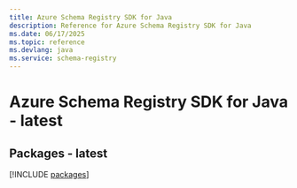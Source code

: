 ```yaml
---
title: Azure Schema Registry SDK for Java
description: Reference for Azure Schema Registry SDK for Java
ms.date: 06/17/2025
ms.topic: reference
ms.devlang: java
ms.service: schema-registry
---
```

# Azure Schema Registry SDK for Java - latest
## Packages - latest
[!INCLUDE [packages](schema-registry-index.md)]